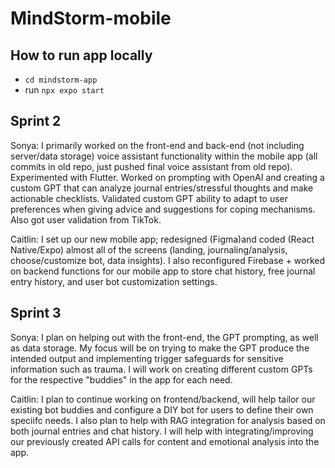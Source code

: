 # MindStorm-mobile

## How to run app locally
- `cd mindstorm-app` 
- run `npx expo start`
## Sprint 2


Sonya: I primarily worked on the front-end and back-end (not including server/data storage) voice assistant functionality within the mobile app (all commits in old repo, just pushed final voice assistant from old repo). Experimented with Flutter. Worked on prompting with OpenAI and creating a custom GPT that can analyze journal entries/stressful thoughts and make actionable checklists. Validated custom GPT ability to adapt to user preferences when giving advice and suggestions for coping mechanisms. Also got user validation from TikTok.

Caitlin: I set up our new mobile app; redesigned (Figma)and coded (React Native/Expo) almost all of the screens (landing, journaling/analysis, choose/customize bot, data insights). I also reconfigured Firebase + worked on backend functions for our mobile app to store chat history, free journal entry history, and user bot customization settings.

## Sprint 3
Sonya: I plan on helping out with the front-end, the GPT prompting, as well as data storage. My focus will be on trying to make the GPT produce the intended output and implementing trigger safeguards for sensitive information such as trauma. I will work on creating different custom GPTs for the respective "buddies" in the app for each need.

Caitlin: I plan to continue working on frontend/backend, will help tailor our existing bot buddies and configure a DIY bot for users to define their own speciifc needs. I also plan to help with RAG integration for analysis based on both journal entries and chat history. I will help with integrating/improving our previously created API calls for content and emotional analysis into the app. 
